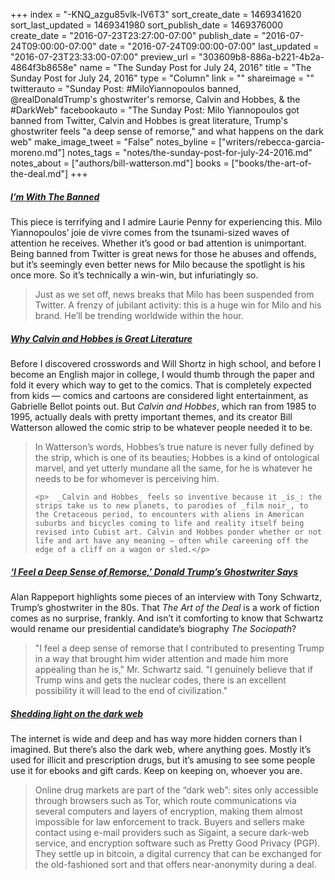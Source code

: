 +++
index = "-KNQ_azgu85vlk-lV6T3"
sort_create_date = 1469341620
sort_last_updated = 1469341980
sort_publish_date = 1469376000
create_date = "2016-07-23T23:27:00-07:00"
publish_date = "2016-07-24T09:00:00-07:00"
date = "2016-07-24T09:00:00-07:00"
last_updated = "2016-07-23T23:33:00-07:00"
preview_url = "303609b8-886a-b221-4b2a-4864f3b8658e"
name = "The Sunday Post for July 24, 2016"
title = "The Sunday Post for July 24, 2016"
type = "Column"
link = ""
shareimage = ""
twitterauto = "Sunday Post: #MiloYiannopoulos banned, @realDonaldTrump's ghostwriter's remorse, Calvin and Hobbes, & the #DarkWeb"
facebookauto = "The Sunday Post: Milo Yiannopoulos got banned from Twitter, Calvin and Hobbes is great literature, Trump's ghostwriter feels \"a deep sense of remorse,\" and what happens on the dark web"
make_image_tweet = "False"
notes_byline = ["writers/rebecca-garcia-moreno.md"]
notes_tags = "notes/the-sunday-post-for-july-24-2016.md"
notes_about = ["authors/bill-watterson.md"]
books = ["books/the-art-of-the-deal.md"]
+++
<h5><a href="https://medium.com/welcome-to-the-scream-room/im-with-the-banned-8d1b6e0b2932#.4mz600tsw" title="I’m With The Banned">I’m With The Banned</a></h5>

This piece is terrifying and I admire Laurie Penny for experiencing this. Milo Yiannopoulos’ joie de vivre comes from the tsunami-sized waves of attention he receives. Whether it’s good or bad attention is unimportant. Being banned from Twitter is great news for those he abuses and offends, but it’s seemingly even better news for Milo because the spotlight is his once more. So it’s technically a win-win, but infuriatingly so.  

<blockquote>
Just as we set off, news breaks that Milo has been suspended from Twitter. A frenzy of jubilant activity: this is a huge win for Milo and his brand. He’ll be trending worldwide within the hour.
</blockquote> 

<h5><a href="Why Calvin and Hobbes is Great Literature">Why Calvin and Hobbes is Great Literature</a></h5>

Before I discovered crosswords and Will Shortz in high school, and before I become an English major in college, I would thumb through the paper and fold it every which way to get to the comics. That is completely expected from kids — comics and cartoons are considered light entertainment, as Gabrielle Bellot points out. But _Calvin and Hobbes_, which ran from 1985 to 1995, actually deals with pretty important themes, and its creator Bill Watterson allowed the comic strip to be whatever people needed it to be. 

<blockquote>
	<p>	 In Watterson’s words, Hobbes’s true nature is never fully defined by the strip, which is one of its beauties; Hobbes is a kind of ontological marvel, and yet utterly mundane all the same, for he is whatever he needs to be for whomever is perceiving him.</p>

	<p>	 _Calvin and Hobbes_ feels so inventive because it _is_: the strips take us to new planets, to parodies of _film noir_, to the Cretaceous period, to encounters with aliens in American suburbs and bicycles coming to life and reality itself being revised into Cubist art. Calvin and Hobbes ponder whether or not life and art have any meaning — often while careening off the edge of a cliff on a wagon or sled.</p>
</blockquote> 

<h5><a href="http://www.nytimes.com/2016/07/19/us/politics/trump-book-tony-schwartz.html?smid=tw-nytimes&smtyp=cur&_r=0&referer=https:/t.co/bcW5982rPv" title="‘I Feel a Deep Sense of Remorse,’ Donald Trump’s Ghostwriter Says">‘I Feel a Deep Sense of Remorse,’ Donald Trump’s Ghostwriter Says</a></h5>

Alan Rappeport highlights some pieces of an interview with Tony Schwartz, Trump’s ghostwriter in the 80s. That _The Art of the Deal_ is a work of fiction comes as no surprise, frankly. And isn’t it comforting to know that Schwartz would rename our presidential candidate’s biography _The Sociopath_? 

<blockquote> 
	"I feel a deep sense of remorse that I contributed to presenting Trump in a way that brought him wider attention and made him more appealing than he is," Mr. Schwartz said. "I genuinely believe that if Trump wins and gets the nuclear codes, there is an excellent possibility it will lead to the end of civilization."
</blockquote>

<h5><a href="http://www.economist.com/news/international/21702176-drug-trade-moving-street-online-cryptomarkets-forced-compete" title="Shedding light on the dark web">Shedding light on the dark web</a></h5>

The internet is wide and deep and has way more hidden corners than I imagined. But there’s also the dark web, where anything goes. Mostly it’s used for illicit and prescription drugs, but it’s amusing to see some people use it for ebooks and gift cards. Keep on keeping on, whoever you are. 

<blockquote> 
Online drug markets are part of the “dark web”: sites only accessible through browsers such as Tor, which route communications via several computers and layers of encryption, making them almost impossible for law enforcement to track. Buyers and sellers make contact using e-mail providers such as Sigaint, a secure dark-web service, and encryption software such as Pretty Good Privacy (PGP). They settle up in bitcoin, a digital currency that can be exchanged for the old-fashioned sort and that offers near-anonymity during a deal.
</blockquote>
